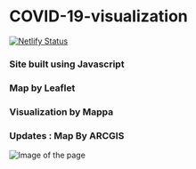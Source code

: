 # COVID-19-visualization

[![Netlify Status](https://api.netlify.com/api/v1/badges/38278c78-c9ed-40a7-b7bf-21a938ecb17c/deploy-status)](https://app.netlify.com/sites/covid19inkenya/deploys)

### Site built using Javascript 
### Map by Leaflet
### Visualization by Mappa

### Updates : Map By ARCGIS

![Image of the page](https://github.com/kibuikaCodes/COVID-19-visualization/blob/master/covidpage.PNG)